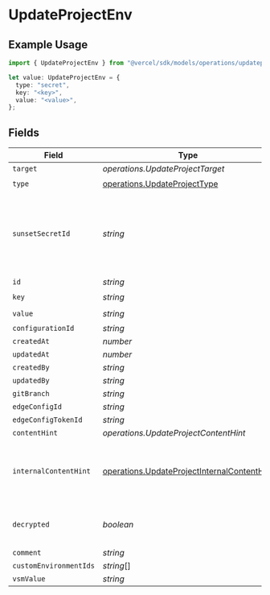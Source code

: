 # UpdateProjectEnv

## Example Usage

```typescript
import { UpdateProjectEnv } from "@vercel/sdk/models/operations/updateproject.js";

let value: UpdateProjectEnv = {
  type: "secret",
  key: "<key>",
  value: "<value>",
};
```

## Fields

| Field                                                                                                      | Type                                                                                                       | Required                                                                                                   | Description                                                                                                |
| ---------------------------------------------------------------------------------------------------------- | ---------------------------------------------------------------------------------------------------------- | ---------------------------------------------------------------------------------------------------------- | ---------------------------------------------------------------------------------------------------------- |
| `target`                                                                                                   | *operations.UpdateProjectTarget*                                                                           | :heavy_minus_sign:                                                                                         | N/A                                                                                                        |
| `type`                                                                                                     | [operations.UpdateProjectType](../../models/operations/updateprojecttype.md)                               | :heavy_check_mark:                                                                                         | N/A                                                                                                        |
| `sunsetSecretId`                                                                                           | *string*                                                                                                   | :heavy_minus_sign:                                                                                         | This is used to identiy variables that have been migrated from type secret to sensitive.                   |
| `id`                                                                                                       | *string*                                                                                                   | :heavy_minus_sign:                                                                                         | N/A                                                                                                        |
| `key`                                                                                                      | *string*                                                                                                   | :heavy_check_mark:                                                                                         | N/A                                                                                                        |
| `value`                                                                                                    | *string*                                                                                                   | :heavy_check_mark:                                                                                         | N/A                                                                                                        |
| `configurationId`                                                                                          | *string*                                                                                                   | :heavy_minus_sign:                                                                                         | N/A                                                                                                        |
| `createdAt`                                                                                                | *number*                                                                                                   | :heavy_minus_sign:                                                                                         | N/A                                                                                                        |
| `updatedAt`                                                                                                | *number*                                                                                                   | :heavy_minus_sign:                                                                                         | N/A                                                                                                        |
| `createdBy`                                                                                                | *string*                                                                                                   | :heavy_minus_sign:                                                                                         | N/A                                                                                                        |
| `updatedBy`                                                                                                | *string*                                                                                                   | :heavy_minus_sign:                                                                                         | N/A                                                                                                        |
| `gitBranch`                                                                                                | *string*                                                                                                   | :heavy_minus_sign:                                                                                         | N/A                                                                                                        |
| `edgeConfigId`                                                                                             | *string*                                                                                                   | :heavy_minus_sign:                                                                                         | N/A                                                                                                        |
| `edgeConfigTokenId`                                                                                        | *string*                                                                                                   | :heavy_minus_sign:                                                                                         | N/A                                                                                                        |
| `contentHint`                                                                                              | *operations.UpdateProjectContentHint*                                                                      | :heavy_minus_sign:                                                                                         | N/A                                                                                                        |
| `internalContentHint`                                                                                      | [operations.UpdateProjectInternalContentHint](../../models/operations/updateprojectinternalcontenthint.md) | :heavy_minus_sign:                                                                                         | Similar to `contentHints`, but should not be exposed to the user.                                          |
| `decrypted`                                                                                                | *boolean*                                                                                                  | :heavy_minus_sign:                                                                                         | Whether `value` and `vsmValue` are decrypted.                                                              |
| `comment`                                                                                                  | *string*                                                                                                   | :heavy_minus_sign:                                                                                         | N/A                                                                                                        |
| `customEnvironmentIds`                                                                                     | *string*[]                                                                                                 | :heavy_minus_sign:                                                                                         | N/A                                                                                                        |
| `vsmValue`                                                                                                 | *string*                                                                                                   | :heavy_minus_sign:                                                                                         | N/A                                                                                                        |
